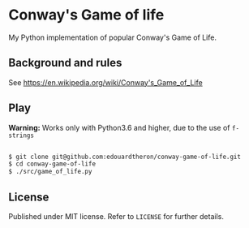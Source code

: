 # Conway's Game of life
My Python implementation of popular Conway's Game of Life.

## Background and rules

See https://en.wikipedia.org/wiki/Conway's_Game_of_Life

## Play

**Warning:** Works only with Python3.6 and higher, due to the use of `f-strings`

```bash

$ git clone git@github.com:edouardtheron/conway-game-of-life.git
$ cd conway-game-of-life
$ ./src/game_of_life.py

```

## License

Published under MIT license. Refer to `LICENSE` for further details.
